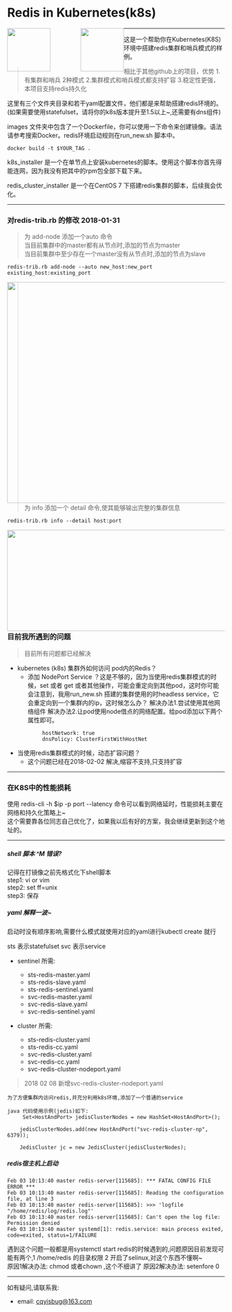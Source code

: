 # Redis in Kubernetes(k8s)


<img src="https://github.com/marscqy/redis-in-k8s/blob/master/k8s-logo.png" width="100px" style="float:left" /><img src="https://github.com/marscqy/redis-in-k8s/blob/master/redis-logo.jpg" width="100px" style="margin-left:70px;float:left"/>


-----

   
这是一个帮助你在Kubernetes(K8S)环境中搭建redis集群和哨兵模式的样例。

> 相比于其他github上的项目，优势  1. 有集群和哨兵 2种模式  2.集群模式和哨兵模式都支持扩容  3.稳定性更强，本项目支持redis持久化

这里有三个文件夹目录和若干yaml配置文件，他们都是来帮助搭建redis环境的。(如果需要使用statefulset，请将你的k8s版本提升至1.5以上~,还需要有dns组件)

images 文件夹中包含了一个Dockerfile，你可以使用一下命令来创建镜像。语法请参考搜索Docker。redis环境启动规则在run_new.sh 脚本中。
```
docker build -t $YOUR_TAG .
```

k8s_installer 是一个在单节点上安装kubernetes的脚本。使用这个脚本你首先得能连网，因为我没有把其中的rpm包全部下载下来。


redis_cluster_installer 是一个在CentOS 7 下搭建redis集群的脚本，后续我会优化。

-----

### 对redis-trib.rb 的修改 2018-01-31

> 为 add-node 添加一个auto 命令  
> 当目前集群中的master都有从节点时,添加的节点为master  
> 当目前集群中至少存在一个master没有从节点时,添加的节点为slave    


```
redis-trib.rb add-node --auto new_host:new_port existing_host:existing_port
```
<img src="https://github.com/marscqy/redis-in-k8s/blob/master/add-node.png" width="643px" height="511px" style="float:left" />
  
  
> 为 info 添加一个 detail 命令,使其能够输出完整的集群信息  

```
redis-trib.rb info --detail host:port
```  
<img src="https://github.com/marscqy/redis-in-k8s/blob/master/info.jpg" width="787px" height="234px" style="float:left" />


-----

### 目前我所遇到的问题
> 目前所有问题都已经解决  

- kubernetes (k8s) 集群外如何访问 pod内的Redis？
    - 添加 NodePort Service ？这是不够的，因为当使用redis集群模式的时候，set 或者 get 或者其他操作，可能会重定向到其他pod，这时你可能会注意到，我用run_new.sh 搭建的集群使用的时headless service，它会重定向到一个集群内的ip，这时候怎么办？    解决办法1.尝试使用其他网络组件  解决办法2.让pod使用node借点的网络配置。给pod添加以下两个属性即可。
    ```
            hostNetwork: true
            dnsPolicy: ClusterFirstWithHostNet
    ``` 
- 当使用redis集群模式的时候，动态扩容问题？
    -  这个问题已经在2018-02-02 解决,缩容不支持,只支持扩容

-----

### 在K8S中的性能损耗

使用  redis-cli -h $ip -p port --latency 命令可以看到网络延时，性能损耗主要在网络和持久化策略上~  
这个需要靠各位同志自己优化了，如果我以后有好的方案，我会继续更新到这个地址的。

-----

#####  shell 脚本 ^M 错误?

记得在打镜像之前先格式化下shell脚本  
step1: vi or vim  
step2: set ff=unix  
step3: 保存   


#####  yaml 解释一波~

启动时没有顺序影响,需要什么模式就使用对应的yaml进行kubectl create 就行  

sts 表示statefulset
svc 表示service

- sentinel 所需: 
    - sts-redis-master.yaml
    - sts-redis-slave.yaml
    - sts-redis-sentinel.yaml
    - svc-redis-master.yaml
    - svc-redis-slave.yaml
    - svc-redis-sentinel.yaml

- cluster 所需:
    - sts-redis-cluster.yaml
    - sts-redis-cc.yaml
    - svc-redis-cluster.yaml
    - svc-redis-cc.yaml
    - svc-redis-cluster-nodeport.yaml

> 2018 02 08 新增svc-redis-cluster-nodeport.yaml
```
为了方便集群内访问redis,并充分利用k8s环境,添加了一个普通的service

java 代码使用示例(jedis)如下:
     Set<HostAndPort> jedisClusterNodes = new HashSet<HostAndPort>();

    jedisClusterNodes.add(new HostAndPort("svc-redis-cluster-np", 6379));

    JedisCluster jc = new JedisCluster(jedisClusterNodes);
```



##### redis宿主机上启动

```
Feb 03 10:13:40 master redis-server[115685]: *** FATAL CONFIG FILE ERROR ***
Feb 03 10:13:40 master redis-server[115685]: Reading the configuration file, at line 3
Feb 03 10:13:40 master redis-server[115685]: >>> 'logfile "/home/redis/log/redis.log"'
Feb 03 10:13:40 master redis-server[115685]: Can't open the log file: Permission denied
Feb 03 10:13:40 master systemd[1]: redis.service: main process exited, code=exited, status=1/FAILURE
```

遇到这个问题一般都是用systemctl start redis的时候遇到的,问题原因目前发现可能有两个,1 /home/redis 的目录权限  2 开启了selinux,对这个东西不懂啊~  
原因1解决办法: chmod 或者chown ,这个不细讲了
原因2解决办法:  setenfore 0 

------


如有疑问,请联系我:  
- email: cqyisbug@163.com  
